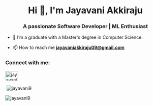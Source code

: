 
<h1 align="center">Hi 👋, I'm Jayavani Akkiraju</h1>
<h3 align="center">A passionate Software Developer | ML Enthusiast </h3>

- 🌱 I’m a graduate with a Master's degree in Computer Science. 

- 📫 How to reach me **jayavaniakkiraju09@gmail.com**

<h3 align="left">Connect with me:</h3>
<p align="left">
<a href="https://linkedin.com/in/jayavani akkiraju" target="blank"><img align="center" src="https://raw.githubusercontent.com/rahuldkjain/github-profile-readme-generator/master/src/images/icons/Social/linked-in-alt.svg" alt="jayavani akkiraju" height="30" width="40" /></a>
</p>

<p>&nbsp;<img align="center" src="https://github-readme-stats.vercel.app/api?username=jayavani9&show_icons=true&locale=en" alt="jayavani9" /></p>

<p><img align="center" src="https://github-readme-streak-stats.herokuapp.com/?user=jayavani9&" alt="jayavani9" /></p>
